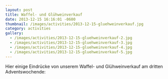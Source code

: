 ```yaml
---
layout: post
title: Waffel- und Glühweinverkauf
date: 2013-12-15 16:16:01 -0600
thumbnail: /images/activities/2013-12-15-gluehweinverkauf.jpg
category: activities
gallery:
  - /images/activities/2013-12-15-gluehweinverkauf-2.jpg
  - /images/activities/2013-12-15-gluehweinverkauf-3.jpg
  - /images/activities/2013-12-15-gluehweinverkauf-4.jpg
  - /images/activities/2013-12-15-gluehweinverkauf-5.jpg
---
```


Hier einige Eindrücke von unserem Waffel- und Glühweinverkauf am dritten Adventswochende:
